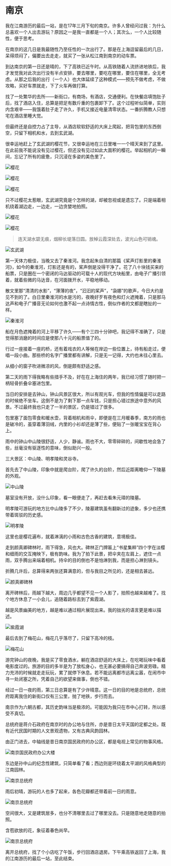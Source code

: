# 南京

我在江南游历的最后一站，是在17年三月下旬的南京。许多人曾经问过我：为什么总喜欢一个人出去游玩？原因之一是我一直都是一个人；其次么，一个人比较随性，便于思考。

<!--more-->

在南京的这几日是我最随性乃至任性的一次出行了。那是在上海逗留最后的几日，呆得烦闷了，偏要出去走走，就买了一张从松江南到南京的动车票。

到达南京的第一日还是晴的，下了高铁已近午时。从高铁随着人流挤进地铁后，我才发觉我对此次出行没有半点安排，要去哪里，要吃在哪里，要住在哪里，全无考虑。从那之后我的出行（一个人）也大体延续了这种模式——预先不做考虑，不做攻略，买好车票就走，下了火车再做打算。

找了一处繁华的去所——新街口，有商场，有酒店，交通便利。在快餐店填饱肚子后，找了酒店入住，总算是把足有数斤重的包裹卸下了。这个过程听似简单，实则内含艰辛——我饿着肚子走了许久，手机又接近电量清零状态。一番折腾教人只想宅在酒店里睡大觉。

但最终还是自控力占了主导，从酒店软软舒适的大床上爬起，把背包里的东西倒空，只留下相机和水，去到玄武湖。

很幸运地赶上了玄武湖的樱花节，又很幸运地在三日里唯一一个晴天来到了这里。在此前我不能说没有见过樱花，但还没有见过如此大面积的樱花。举起相机的一瞬间，忘记了所有的疲惫，只沉浸在多姿的美色里了。

![樱花](/img/nanjing/3.jpg)


![樱花](/img/nanjing/4.jpg)


![樱花](/img/nanjing/5.jpg)

只不过樱花太惹眼，玄武湖究竟是个怎样的湖，却被忽视或是遗忘了。只是端着相机绕着湖边走，一边走，一边贪婪地拍照。


![樱花](/img/nanjing/1.jpg)


![樱花](/img/nanjing/2.jpg)

> 连天湖水碧无痕，烟柳长堤落日圆。放棹云霞深处去，波光山色可销魂。

![玄武湖](/img/nanjing/6.jpg)

第一天体力极佳，当晚又去了秦淮河。我念起朱自清的那篇《桨声灯影里的秦淮河》，如今的秦淮河，灯影还是有的，桨声倒是没得干净了。花了八十块钱买来的船票，只是圈在一个密闭的马达驱动的可载十人的现代方块船里，由电子广播引领着，就着些微的马达音，在河面拨开水，平稳地移动。

散文里那“清清的水影”，“薄薄的夜”，“汩汩的桨声”，“袅娜”的歌声，今日大约是见不到的了。白日里秦淮河的水是污的，夜晚好歹有夜色和灯火遮掩着，只是那马达声和电子广播音无论如何也激不起一点诗情古性，倒似作者的文都是瞎扯的一样。

![秦淮河](/img/nanjing/7.jpg)

船在月色遮掩着的河上平移了许久——有个三四十分钟吧，我记得不准确了，只是觉得那消磨的时间应是使那八十元的船票值了的。

行过一座接着一座的桥，还有着戏衣的人等候在岸边一些位置上，待有船走过，便唱一段小曲。那些桥的名字广播里都有讲解，只是无一记得，大约也未往心里去。

从细小的窗子吹进微凉的风，倒是颇有舒适之感。

第二天的雨下得我略有些措手不及，好在在上海住的两年，我已经习惯了随时把一柄轻骨折叠伞塞进包里。

当日的安排是去钟山，钟山风景区很大，所以有观光车，但我的性情偏是可以走路的时候绝不坐车。这倒不是为了剩下那一点车钱，只是担心错过旅途中意外的风景。不过最终我也只走了一半的景区，仍是错过了很多。

包里塞了面包零食和暖水壶，背着相机和雨伞，即便是在三月暖春季，南方的雨也是破冷的，虽穿着薄羽绒，内里的小衫却还是薄了些，便贴了一张暖宝宝在背心上。

雨中的钟山中山陵很舒适，人少，静谧。雨也不大，零零碎碎的，间歇性地会急了些，丝毫没有驱逐性的意味，倒似助兴一般。

三大景区：中山陵、明孝陵和灵谷寺。

首先去了中山陵，印象中就是爬台阶，爬了许久的台阶，然后近距离瞻仰一下陵墓的外观。

![中山陵](/img/nanjing/8.jpg)

墓室没有开放，没什么印象，看一眼便走了，再赶去看朱元璋的陵墓。

明孝陵可游玩的地方比中山陵多了不少，陵墓建筑虽有翻新过的迹象，多少也还携带着斑驳的历史感。

![明孝陵](/img/nanjing/9.jpg)

这里也是樱花遍布，就着淋漓的小雨和古色古香的建筑，意境极佳。

走到颜真卿碑林时，雨下得急，风也大。碑林正门牌匾上“书星集粹”四个字在淡樱和细雨的交互掩映下，极有韵味。我为了拍下此景，把伞夹在左肩上，遮住一点雨，双手腾出来端着相机。持伞的目的倒也不是怕淋到我，而是担心淋到镜头。

折腾几许后，总算得来两张还算满意的，但与我目之所见的，还是相去甚远。

![颜真卿碑林](/img/nanjing/10.jpg)

离开碑林后，雨越下越大，周边几乎都望不见一个人影了，拍照也越来越难了。找个地方休息了一小会儿，追随着路标去到了紫霞湖。

越是风景幽美的地方，越是难以通过相片展现出来。我的拙劣的语言更是难以描述。

![紫霞湖](/img/nanjing/11.jpg)

最后去到了梅花山，梅花几乎落尽了，只留下高冷的枝。

![梅花山](/img/nanjing/12.jpg)

游完钟山的夜晚，我是买了零食酒水，躺在酒店舒适的大床上，在吃喝玩味中看着电影度过的。旅游的目的多半是为了放松身心，也无甚必要搞得自己奔波劳碌。精力充沛的时候就走走玩玩，累了就停下休息。若不能远离都市远离尘嚣，在闹市中寻一处闭塞之所，凭着自己的欲望来做事，倒也不错。

经过一日一夜的雨，第三日总算是有了少许晴意。这一日的目的地是总统府，总统府距离我住的新街口仅有三公里，抛了地铁，步行而去。

南京作为六朝古都，其历史韵味当是极浓的。可能因为我只在市中心打转，所以感受不真切。

总统府是蒋介石政府在南京时的办公地与住所，亦是昔日太平天国的定都之处。既有近代民国时期的人文景观遗物，又有古典风韵园林。

由正门进去，中轴线是昔日南京国民政府的办公区，都是电视上常见的物事风格。

![南京国民政府办公大楼](/img/nanjing/13.jpg)

东边是孙中山的纪念性建筑，只简单看了看；西边则是环绕着太平湖的风格典型的江南园林。

![南京总统府](/img/nanjing/14.jpg)

雨后初晴，游玩的人也多了起来，各色花瓣都还带着前一日的雨意。

![南京总统府](/img/nanjing/16.jpg)

空间很大，又是建筑居多，也分不清哪里去过了哪里没去。只是随意地走随意的拍照。

含苞欲放的花，象征着春色尚早。

![南京总统府](/img/nanjing/15.jpg)

离开总统府，找了个小店吃了午饭，步行回酒店退房。下午乘高铁返回了上海，我的江南游历的最后一站，至此结束。




